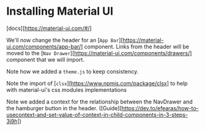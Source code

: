 # Installing Material UI

[docs][https://material-ui.com/#/]

We'll now change the header for an [`App Bar`][https://material-ui.com/components/app-bar/] component. Links from the header will be moved to the [`Nav Drawer`][https://material-ui.com/components/drawers/] component that we will import.

Note how we added a `theme.js` to keep consistency.

Note the import of [`clsx`][https://www.npmjs.com/package/clsx] to help with material-ui's css modules implementations

Note we added a context for the relationship between the NavDrawer and the hamburger button in the header. ([Guide][https://dev.to/efearas/how-to-usecontext-and-set-value-of-context-in-child-components-in-3-steps-3j9h])
